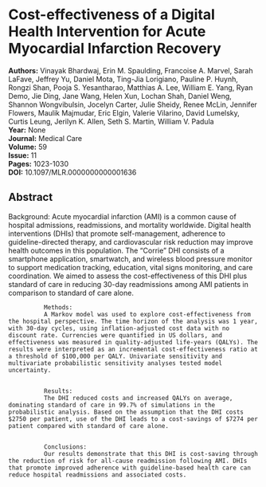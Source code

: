 # Cost-effectiveness of a Digital Health Intervention for Acute Myocardial Infarction Recovery

**Authors:** Vinayak Bhardwaj, Erin M. Spaulding, Francoise A. Marvel, Sarah LaFave, Jeffrey Yu, Daniel Mota, Ting-Jia Lorigiano, Pauline P. Huynh, Rongzi Shan, Pooja S. Yesantharao, Matthias A. Lee, William E. Yang, Ryan Demo, Jie Ding, Jane Wang, Helen Xun, Lochan Shah, Daniel Weng, Shannon Wongvibulsin, Jocelyn Carter, Julie Sheidy, Renee McLin, Jennifer Flowers, Maulik Majmudar, Eric Elgin, Valerie Vilarino, David Lumelsky, Curtis Leung, Jerilyn K. Allen, Seth S. Martin, William V. Padula  
**Year:** None  
**Journal:** Medical Care  
**Volume:** 59  
**Issue:** 11  
**Pages:** 1023-1030  
**DOI:** 10.1097/MLR.0000000000001636  

## Abstract
Background:
              Acute myocardial infarction (AMI) is a common cause of hospital admissions, readmissions, and mortality worldwide. Digital health interventions (DHIs) that promote self-management, adherence to guideline-directed therapy, and cardiovascular risk reduction may improve health outcomes in this population. The “Corrie” DHI consists of a smartphone application, smartwatch, and wireless blood pressure monitor to support medication tracking, education, vital signs monitoring, and care coordination. We aimed to assess the cost-effectiveness of this DHI plus standard of care in reducing 30-day readmissions among AMI patients in comparison to standard of care alone.
            
            
              Methods:
              A Markov model was used to explore cost-effectiveness from the hospital perspective. The time horizon of the analysis was 1 year, with 30-day cycles, using inflation-adjusted cost data with no discount rate. Currencies were quantified in US dollars, and effectiveness was measured in quality-adjusted life-years (QALYs). The results were interpreted as an incremental cost-effectiveness ratio at a threshold of $100,000 per QALY. Univariate sensitivity and multivariate probabilistic sensitivity analyses tested model uncertainty.
            
            
              Results:
              The DHI reduced costs and increased QALYs on average, dominating standard of care in 99.7% of simulations in the probabilistic analysis. Based on the assumption that the DHI costs $2750 per patient, use of the DHI leads to a cost-savings of $7274 per patient compared with standard of care alone.
            
            
              Conclusions:
              Our results demonstrate that this DHI is cost-saving through the reduction of risk for all-cause readmission following AMI. DHIs that promote improved adherence with guideline-based health care can reduce hospital readmissions and associated costs.

